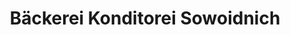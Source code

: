 ---
title: "Bäckerei Konditorei Sowoidnich"
url: /cottbus/baeckerei-konditorei-sowoidnich/
shop: Bäckerei
---